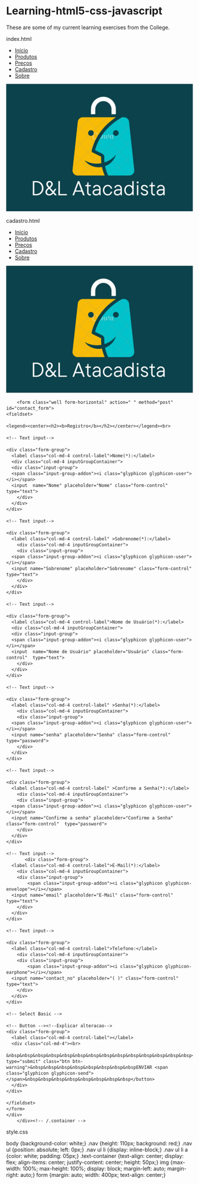 # Learning-html5-css-javascript
These are some of my current learning exercises from the College.

index.html

<!DOCTYPE html>

<html lang="en" xmlns="http://www.w3.org/1999/xhtml">
<head>
    <meta charset="utf-8" /> <!--Metadados-->
    <title>D&L Atacadista</title>
    <link rel="stylesheet" type="text/css" href="style.css">
        <div class="home">
        <div class="nav"> <!--Páginas do Topo-->
<ul>
    <li><a href="index.html">Início</a></li>
    <li><a href="produtos.html">Produtos</a></li>
    <li><a href="precos.html">Preços</a></li>
    <li><a href="cadastro.html">Cadastro</a></li>
    <li><a href="sobre.html">Sobre</a></li>
</ul>
<img src="logo.jpg">
<!--Abaixo são os procedimento do CSS-->
<style> /*Fontes*/
    @import
    url('https://fonts.googleapis.com/css2?family=Poppins:wght@200&display=swap');
</style>
</head>
<body>
</body>
</html>
    
cadastro.html
    
<!DOCTYPE html>

<html lang="en" xmlns="http://www.w3.org/1999/xhtml">
<head>
    <meta charset="utf-8" /> <!--Metadados-->
    <title>D&L Atacadista</title>
    <link rel="stylesheet" type="text/css" href="style.css">
        <div class="home">
        <div class="nav"> <!--Páginas do Topo-->
<ul>
    <li><a href="index.html">Início</a></li>
    <li><a href="produtos.html">Produtos</a></li>
    <li><a href="precos.html">Preços</a></li>
    <li><a href="cadastro.html">Cadastro</a></li>
    <li><a href="sobre.html">Sobre</a></li>
</ul>
<img src="logo.jpg">
<!--Abaixo são os procedimento do CSS-->
<style> /*Fontes*/
    @import
    url('https://fonts.googleapis.com/css2?family=Poppins:wght@200&display=swap');
</style>
</head>
<body>
    <div class="container">

        <form class="well form-horizontal" action=" " method="post"  id="contact_form">
    <fieldset>
    
    <legend><center><h2><b>Registro</b></h2></center></legend><br>
    
    <!-- Text input-->
    
    <div class="form-group">
      <label class="col-md-4 control-label">Nome(*):</label>  
      <div class="col-md-4 inputGroupContainer">
      <div class="input-group">
      <span class="input-group-addon"><i class="glyphicon glyphicon-user"></i></span>
      <input  name="Nome" placeholder="Nome" class="form-control"  type="text">
        </div>
      </div>
    </div>
    
    <!-- Text input-->
    
    <div class="form-group">
      <label class="col-md-4 control-label" >Sobrenome(*):</label> 
        <div class="col-md-4 inputGroupContainer">
        <div class="input-group">
      <span class="input-group-addon"><i class="glyphicon glyphicon-user"></i></span>
      <input name="Sobrenome" placeholder="Sobrenome" class="form-control"  type="text">
        </div>
      </div>
    </div>
      
    <!-- Text input-->
    
    <div class="form-group">
      <label class="col-md-4 control-label">Nome de Usuário(*):</label>  
      <div class="col-md-4 inputGroupContainer">
      <div class="input-group">
      <span class="input-group-addon"><i class="glyphicon glyphicon-user"></i></span>
      <input  name="Nome de Usuário" placeholder="Usuário" class="form-control"  type="text">
        </div>
      </div>
    </div>
    
    <!-- Text input-->
    
    <div class="form-group">
      <label class="col-md-4 control-label" >Senha(*):</label> 
        <div class="col-md-4 inputGroupContainer">
        <div class="input-group">
      <span class="input-group-addon"><i class="glyphicon glyphicon-user"></i></span>
      <input name="senha" placeholder="Senha" class="form-control"  type="password">
        </div>
      </div>
    </div>
    
    <!-- Text input-->
    
    <div class="form-group">
      <label class="col-md-4 control-label" >Confirme a Senha(*):</label> 
        <div class="col-md-4 inputGroupContainer">
        <div class="input-group">
      <span class="input-group-addon"><i class="glyphicon glyphicon-user"></i></span>
      <input name="Confirme a senha" placeholder="Confirme a Senha" class="form-control"  type="password">
        </div>
      </div>
    </div>
    
    <!-- Text input-->
           <div class="form-group">
      <label class="col-md-4 control-label">E-Mail(*):</label>  
        <div class="col-md-4 inputGroupContainer">
        <div class="input-group">
            <span class="input-group-addon"><i class="glyphicon glyphicon-envelope"></i></span>
      <input name="email" placeholder="E-Mail" class="form-control"  type="text">
        </div>
      </div>
    </div>
    
    <!-- Text input-->
           
    <div class="form-group">
      <label class="col-md-4 control-label">Telefone:</label>  
        <div class="col-md-4 inputGroupContainer">
        <div class="input-group">
            <span class="input-group-addon"><i class="glyphicon glyphicon-earphone"></i></span>
      <input name="contact_no" placeholder="( )" class="form-control" type="text">
        </div>
      </div>
    </div>
    
    <!-- Select Basic -->
    
    <!-- Button --><!--Explicar alteracao-->
    <div class="form-group">
      <label class="col-md-4 control-label"></label>
      <div class="col-md-4"><br>
        &nbsp&nbsp&nbsp&nbsp&nbsp&nbsp&nbsp&nbsp&nbsp&nbsp&nbsp&nbsp&nbsp&nbsp<button type="submit" class="btn btn-warning">&nbsp&nbsp&nbsp&nbsp&nbsp&nbsp&nbsp&nbspENVIAR <span class="glyphicon glyphicon-send"></span>&nbsp&nbsp&nbsp&nbsp&nbsp&nbsp&nbsp&nbsp</button>
      </div>
    </div>
    
    </fieldset>
    </form>
    </div>
        </div><!-- /.container -->
</body>
</html>    
    
style.css
  
body {background-color: white;}
.nav {height: 110px; background: red;}
.nav ul {position: absolute; left: 0px;}
.nav ul li {display: inline-block;}
.nav ul li a {color: white; padding: 05px;} 
.text-container {text-align: center; display: flex; align-items: center; justify-content: center; height: 50px;}
img {max-width: 100%; max-height: 100%; display: block; margin-left: auto; margin-right: auto;}
form {margin: auto; width: 400px; text-align: center;}

